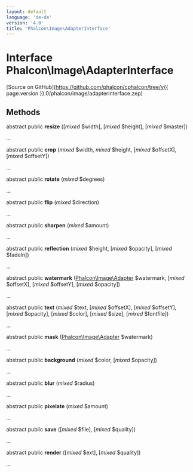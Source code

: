 ```yaml
---
layout: default
language: 'de-de'
version: '4.0'
title: 'Phalcon\Image\AdapterInterface'
---
```

# Interface **Phalcon\Image\AdapterInterface**

[Source on GitHub](https://github.com/phalcon/cphalcon/tree/v{{ page.version }}.0/phalcon/image/adapterinterface.zep)

## Methods

abstract public **resize** ([*mixed* $width], [*mixed* $height], [*mixed* $master])

...

abstract public **crop** (*mixed* $width, *mixed* $height, [*mixed* $offsetX], [*mixed* $offsetY])

...

abstract public **rotate** (*mixed* $degrees)

...

abstract public **flip** (*mixed* $direction)

...

abstract public **sharpen** (*mixed* $amount)

...

abstract public **reflection** (*mixed* $height, [*mixed* $opacity], [*mixed* $fadeIn])

...

abstract public **watermark** ([Phalcon\Image\Adapter](Phalcon_Image_Adapter) $watermark, [*mixed* $offsetX], [*mixed* $offsetY], [*mixed* $opacity])

...

abstract public **text** (*mixed* $text, [*mixed* $offsetX], [*mixed* $offsetY], [*mixed* $opacity], [*mixed* $color], [*mixed* $size], [*mixed* $fontfile])

...

abstract public **mask** ([Phalcon\Image\Adapter](Phalcon_Image_Adapter) $watermark)

...

abstract public **background** (*mixed* $color, [*mixed* $opacity])

...

abstract public **blur** (*mixed* $radius)

...

abstract public **pixelate** (*mixed* $amount)

...

abstract public **save** ([*mixed* $file], [*mixed* $quality])

...

abstract public **render** ([*mixed* $ext], [*mixed* $quality])

...